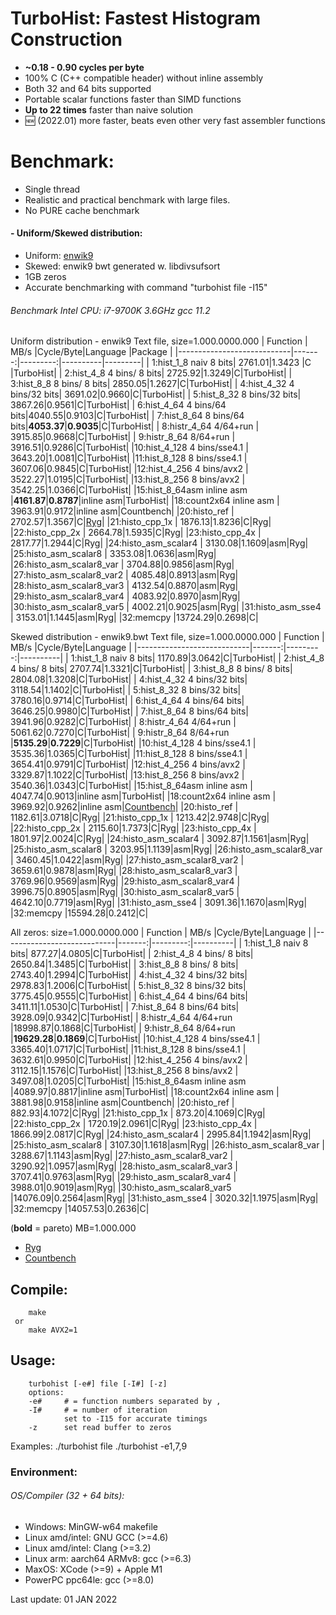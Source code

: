 TurboHist: Fastest Histogram Construction
=========================================

- **~0.18 - 0.90 cycles per byte**
- 100% C (C++ compatible header) without inline assembly
- Both 32 and 64 bits supported
- Portable scalar functions faster than SIMD functions
- **Up to 22 times** faster than naive solution
- :new: (2022.01) more faster, beats even other very fast assembler functions

# Benchmark:
- Single thread
- Realistic and practical benchmark with large files.
- No PURE cache benchmark

#### - Uniform/Skewed distribution: 
 - Uniform: [enwik9](http://mattmahoney.net/dc/text.html)
 - Skewed: enwik9 bwt generated w. libdivsufsort
 - 1GB zeros 
 - Accurate benchmarking with command "turbohist file -I15"

###### Benchmark Intel CPU: i7-9700K 3.6GHz gcc 11.2
Uniform distribution - enwik9 Text file, size=1.000.0000.000
| Function                   | MB/s   |Cycle/Byte|Language  |Package  |
|----------------------------|-------:|---------:|----------|---------|
| 1:hist_1_8   naiv    8 bits| 2761.01|1.3423    |C         |TurboHist|
| 2:hist_4_8   4 bins/ 8 bits| 2725.92|1.3249|C|TurboHist|
| 3:hist_8_8   8 bins/ 8 bits| 2850.05|1.2627|C|TurboHist|
| 4:hist_4_32  4 bins/32 bits| 3691.02|0.9660|C|TurboHist|
| 5:hist_8_32  8 bins/32 bits| 3867.26|0.9561|C|TurboHist|
| 6:hist_4_64  4 bins/64 bits|4040.55|0.9103|C|TurboHist|
| 7:hist_8_64  8 bins/64 bits|**4053.37**|**0.9035**|C|TurboHist|
| 8:histr_4_64 4/64+run      | 3915.85|0.9668|C|TurboHist|
| 9:histr_8_64 8/64+run      | 3916.51|0.9286|C|TurboHist|
|10:hist_4_128 4 bins/sse4.1 | 3643.20|1.0081|C|TurboHist|
|11:hist_8_128 8 bins/sse4.1 | 3607.06|0.9845|C|TurboHist|
|12:hist_4_256 4 bins/avx2   | 3522.27|1.0195|C|TurboHist|
|13:hist_8_256 8 bins/avx2   | 3542.25|1.0366|C|TurboHist|
|15:hist_8_64asm inline asm  |**4161.87**|**0.8787**|inline asm|TurboHist|
|18:count2x64    inline asm  | 3963.91|0.9172|inline asm|Countbench|
|20:histo_ref                | 2702.57|1.3567|C|[Ryg](https://gist.github.com/rygorous/a86a5cf348922cdea357c928e32fc7e0)|
|21:histo_cpp_1x             | 1876.13|1.8236|C|Ryg|
|22:histo_cpp_2x             | 2664.78|1.5935|C|Ryg|
|23:histo_cpp_4x             | 2817.77|1.2944|C|Ryg|
|24:histo_asm_scalar4        | 3130.08|1.1609|asm|Ryg|
|25:histo_asm_scalar8        | 3353.08|1.0636|asm|Ryg|
|26:histo_asm_scalar8_var    | 3704.88|0.9856|asm|Ryg|
|27:histo_asm_scalar8_var2   | 4085.48|0.8913|asm|Ryg|
|28:histo_asm_scalar8_var3   | 4132.54|0.8870|asm|Ryg|
|29:histo_asm_scalar8_var4   | 4083.92|0.8970|asm|Ryg|
|30:histo_asm_scalar8_var5   | 4002.21|0.9025|asm|Ryg|
|31:histo_asm_sse4           | 3153.01|1.1445|asm|Ryg|
|32:memcpy                   |13724.29|0.2698|C|

Skewed distribution - enwik9.bwt Text file, size=1.000.0000.000
| Function                   | MB/s   |Cycle/Byte|Language  |
|----------------------------|-------:|---------:|----------|
| 1:hist_1_8   naiv    8 bits| 1170.89|3.0642|C|TurboHist|
| 2:hist_4_8   4 bins/ 8 bits| 2707.74|1.3321|C|TurboHist|
| 3:hist_8_8   8 bins/ 8 bits| 2804.08|1.3208|C|TurboHist|
| 4:hist_4_32  4 bins/32 bits| 3118.54|1.1402|C|TurboHist|
| 5:hist_8_32  8 bins/32 bits| 3780.16|0.9714|C|TurboHist|
| 6:hist_4_64  4 bins/64 bits| 3646.25|0.9980|C|TurboHist|
| 7:hist_8_64  8 bins/64 bits| 3941.96|0.9282|C|TurboHist|
| 8:histr_4_64 4/64+run      | 5061.62|0.7270|C|TurboHist|
| 9:histr_8_64 8/64+run      |**5135.29**|**0.7229**|C|TurboHist|
|10:hist_4_128 4 bins/sse4.1 | 3535.36|1.0365|C|TurboHist|
|11:hist_8_128 8 bins/sse4.1 | 3654.41|0.9791|C|TurboHist|
|12:hist_4_256 4 bins/avx2   | 3329.87|1.1022|C|TurboHist|
|13:hist_8_256 8 bins/avx2   | 3540.36|1.0343|C|TurboHist|
|15:hist_8_64asm inline asm  | 4047.74|0.9013|inline asm|TurboHist|
|18:count2x64    inline asm  | 3969.92|0.9262|inline asm|[Countbench](https://github.com/nkurz/countbench)|
|20:histo_ref                | 1182.61|3.0718|C|Ryg|
|21:histo_cpp_1x             | 1213.42|2.9748|C|Ryg|
|22:histo_cpp_2x             | 2115.60|1.7373|C|Ryg|
|23:histo_cpp_4x             | 1801.97|2.0024|C|Ryg|
|24:histo_asm_scalar4        | 3092.87|1.1561|asm|Ryg|
|25:histo_asm_scalar8        | 3203.95|1.1139|asm|Ryg|
|26:histo_asm_scalar8_var    | 3460.45|1.0422|asm|Ryg|
|27:histo_asm_scalar8_var2   | 3659.61|0.9878|asm|Ryg|
|28:histo_asm_scalar8_var3   | 3769.96|0.9569|asm|Ryg|
|29:histo_asm_scalar8_var4   | 3996.75|0.8905|asm|Ryg|
|30:histo_asm_scalar8_var5   | 4642.10|0.7719|asm|Ryg|
|31:histo_asm_sse4           | 3091.36|1.1670|asm|Ryg|
|32:memcpy                   |15594.28|0.2412|C|
 
All zeros: size=1.000.0000.000
| Function                   | MB/s   |Cycle/Byte|Language  |
|----------------------------|-------:|---------:|----------|
| 1:hist_1_8   naiv    8 bits|  877.27|4.0805|C|TurboHist| 
| 2:hist_4_8   4 bins/ 8 bits| 2650.84|1.3485|C|TurboHist| 
| 3:hist_8_8   8 bins/ 8 bits| 2743.40|1.2994|C|TurboHist| 
| 4:hist_4_32  4 bins/32 bits| 2978.83|1.2006|C|TurboHist| 
| 5:hist_8_32  8 bins/32 bits| 3775.45|0.9555|C|TurboHist| 
| 6:hist_4_64  4 bins/64 bits| 3411.11|1.0530|C|TurboHist| 
| 7:hist_8_64  8 bins/64 bits| 3928.09|0.9342|C|TurboHist| 
| 8:histr_4_64 4/64+run      |18998.87|0.1868|C|TurboHist| 
| 9:histr_8_64 8/64+run      |**19629.28**|**0.1869**|C|TurboHist| 
|10:hist_4_128 4 bins/sse4.1 | 3365.40|1.0717|C|TurboHist| 
|11:hist_8_128 8 bins/sse4.1 | 3632.61|0.9950|C|TurboHist| 
|12:hist_4_256 4 bins/avx2   | 3112.15|1.1576|C|TurboHist| 
|13:hist_8_256 8 bins/avx2   | 3497.08|1.0205|C|TurboHist| 
|15:hist_8_64asm inline asm  |4089.97|0.8817|inline asm|TurboHist| 
|18:count2x64    inline asm  | 3881.98|0.9158|inline asm|Countbench| 
|20:histo_ref                |  882.93|4.1072|C|Ryg| 
|21:histo_cpp_1x             |  873.20|4.1069|C|Ryg| 
|22:histo_cpp_2x             | 1720.19|2.0961|C|Ryg| 
|23:histo_cpp_4x             | 1866.99|2.0817|C|Ryg| 
|24:histo_asm_scalar4        | 2995.84|1.1942|asm|Ryg| 
|25:histo_asm_scalar8        | 3107.30|1.1618|asm|Ryg| 
|26:histo_asm_scalar8_var    | 3288.67|1.1143|asm|Ryg| 
|27:histo_asm_scalar8_var2   | 3290.92|1.0957|asm|Ryg| 
|28:histo_asm_scalar8_var3   | 3707.41|0.9763|asm|Ryg| 
|29:histo_asm_scalar8_var4   | 3988.01|0.9019|asm|Ryg| 
|30:histo_asm_scalar8_var5   |14076.09|0.2564|asm|Ryg| 
|31:histo_asm_sse4           | 3020.32|1.1975|asm|Ryg| 
|32:memcpy                   |14057.53|0.2636|C|

(**bold** = pareto)  MB=1.000.000
- [Ryg](https://gist.github.com/rygorous/a86a5cf348922cdea357c928e32fc7e0) <br/>
- [Countbench](https://github.com/nkurz/countbench)

## Compile:


        make
     or
        make AVX2=1

## Usage:


        turbohist [-e#] file [-I#] [-z]
        options:
        -e#     # = function numbers separated by ,
        -I#     # = number of iteration
                set to -I15 for accurate timings  
        -z      set read buffer to zeros
                
Examples:
        ./turbohist file
        ./turbohist -e1,7,9

### Environment:
###### OS/Compiler (32 + 64 bits):
- Windows: MinGW-w64 makefile
- Linux amd/intel: GNU GCC (>=4.6)
- Linux amd/intel: Clang (>=3.2) 
- Linux arm: aarch64 ARMv8:  gcc (>=6.3)
- MaxOS: XCode (>=9) + Apple M1
- PowerPC ppc64le: gcc (>=8.0)

Last update: 01 JAN 2022
